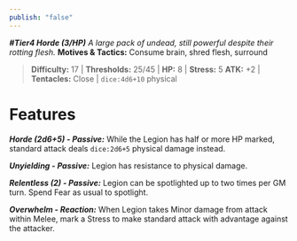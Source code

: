 ```yaml
---
publish: "false"
---
```

***#Tier4 Horde (3/HP)***
*A large pack of undead, still powerful despite their rotting flesh.*
**Motives & Tactics:** Consume brain, shred flesh, surround

> **Difficulty:** 17 | **Thresholds:** 25/45 | **HP:** 8 | **Stress:** 5
> **ATK:** +2 | **Tentacles:** Close | `dice:4d6+10` physical

# Features

***Horde (2d6+5) - Passive:*** While the Legion has half or more HP marked, standard attack deals `dice:2d6+5` physical damage instead.

***Unyielding - Passive:*** Legion has resistance to physical damage.

***Relentless (2) - Passive:*** Legion can be spotlighted up to two times per GM turn. Spend Fear as usual to spotlight.

***Overwhelm - Reaction:*** When Legion takes Minor damage from attack within Melee, mark a Stress to make standard attack with advantage against the attacker.
